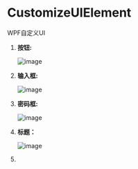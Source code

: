 # CustomizeUIElement
WPF自定义UI

1. **按钮:**

   ![image](https://cdn.jsdelivr.net/gh/1Joy/CustomizeUIElement@main/imgs/button.JPG)

2. **输入框:**

   ![image](https://cdn.jsdelivr.net/gh/1Joy/CustomizeUIElement@main/imgs/textBox.JPG)

3. **密码框:**

   ![image](https://cdn.jsdelivr.net/gh/1Joy/CustomizeUIElement@main/imgs/passwordBox.JPG)

4. **标题：**

   ![image](https://cdn.jsdelivr.net/gh/1Joy/CustomizeUIElement@main/imgs/header.JPG)

5. 

